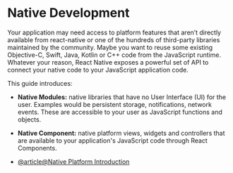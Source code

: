 # Native Development

Your application may need access to platform features that aren’t directly available from react-native or one of the hundreds of third-party libraries maintained by the community. Maybe you want to reuse some existing Objective-C, Swift, Java, Kotlin or C++ code from the JavaScript runtime. Whatever your reason, React Native exposes a powerful set of API to connect your native code to your JavaScript application code.

This guide introduces:

- **Native Modules:** native libraries that have no User Interface (UI) for the user. Examples would be persistent storage, notifications, network events. These are accessible to your user as JavaScript functions and objects.
- **Native Component:** native platform views, widgets and controllers that are available to your application's JavaScript code through React Components.

- [@article@Native Platform Introduction](https://reactnative.dev/docs/native-platform)
